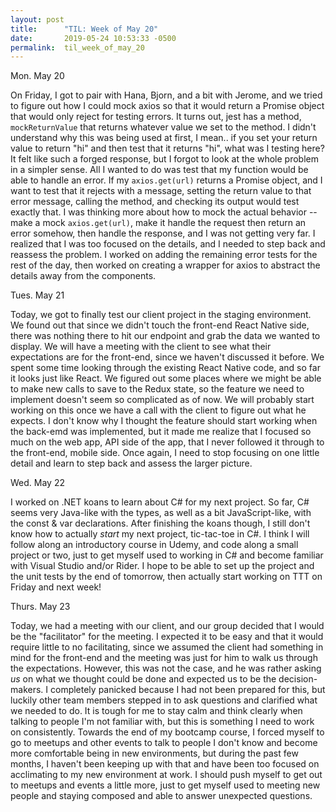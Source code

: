 ```yaml
---
layout: post
title:      "TIL: Week of May 20"
date:       2019-05-24 10:53:33 -0500
permalink:  til_week_of_may_20
---
```


Mon. May 20

On Friday, I got to pair with Hana, Bjorn, and a bit with Jerome, and we tried to figure out how I could mock axios so that it would return a Promise object that would only reject for testing errors. It turns out, jest has a method, `mockReturnValue` that returns whatever value we set to the method. I didn't understand why this was being used at first, I mean.. if you set your return value to return "hi" and then test that it returns "hi", what was I testing here? It felt like such a forged response, but I forgot to look at the whole problem in a simpler sense. All I wanted to do was test that my function would be able to handle an error. If my `axios.get(url)` returns a Promise object, and I want to test that it rejects with a message, setting the return value to that error message, calling the method, and checking its output would test exactly that. I was thinking more about how to mock the actual behavior -- make a mock `axios.get(url)`, make it handle the request then return an error somehow, then handle the response, and I was not getting very far. I realized that I was too focused on the details, and I needed to step back and reassess the problem. I worked on adding the remaining error tests for the rest of the day, then worked on creating a wrapper for axios to abstract the details away from the components.


Tues. May 21

Today, we got to finally test our client project in the staging environment. We found out that since we didn't touch the front-end React Native side, there was nothing there to hit our endpoint and grab the data we wanted to display. We will have a meeting with the client to see what their expectations are for the front-end, since we haven't discussed it before. We spent some time looking through the existing React Native code, and so far it looks just like React. We figured out some places where we might be able to make new calls to save to the Redux state, so the feature we need to implement doesn't seem so complicated as of now. We will probably start working on this once we have a call with the client to figure out what he expects. I don't know why I thought the feature should start working when the back-emd was implemented, but it made me realize that I focused so much on the web app, API side of the app, that I never followed it through to the front-end, mobile side. Once again, I need to stop focusing on one little detail and learn to step back and assess the larger picture.


Wed. May 22

I worked on .NET koans to learn about C# for my next project. So far, C# seems very Java-like with the types, as well as a bit JavaScript-like, with the const & var declarations. After finishing the koans though, I still don't know how to actually *start* my next project, tic-tac-toe in C#. I think I will follow along an introductory course in Udemy, and code along a small project or two, just to get myself used to working in C# and become familiar with Visual Studio and/or Rider. I hope to be able to set up the project and the unit tests by the end of tomorrow, then actually start working on TTT on Friday and next week!


Thurs. May 23

Today, we had a meeting with our client, and our group decided that I would be the "facilitator" for the meeting. I expected it to be easy and that it would require little to no facilitating, since we assumed the client had something in mind for the front-end and the meeting was just for him to walk us through the expectations. However, this was not the case, and he was rather asking *us* on what we thought could be done and expected us to be the decision-makers. I completely panicked because I had not been prepared for this, but luckily other team members stepped in to ask questions and clarified what we needed to do. It is tough for me to stay calm and think clearly when talking to people I'm not familiar with, but this is something I need to work on consistently. Towards the end of my bootcamp course, I forced myself to go to meetups and other events to talk to people I don't know and become more comfortable being in new environments, but during the past few months, I haven't been keeping up with that and have been too focused on acclimating to my new environment at work. I should push myself to get out to meetups and events a little more, just to get myself used to meeting new people and staying composed and able to answer unexpected questions.